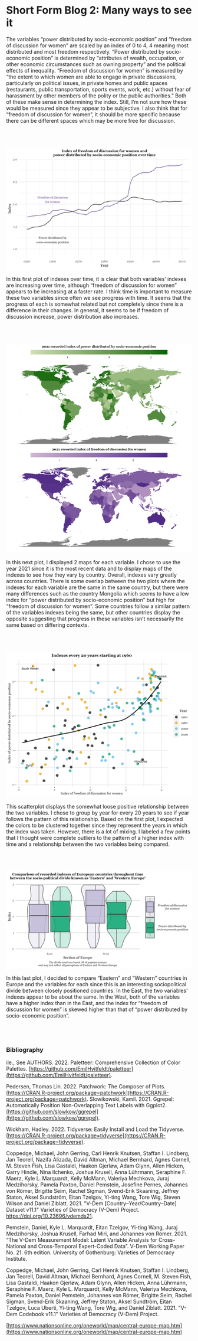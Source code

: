 # Short Form Blog 2: Many ways to see it

The variables “power distributed by socio-economic position” and “freedom of discussion for women” are scaled by an index of 0 to 4, 4 meaning most distributed and most freedom respectively.  “Power distributed by socio-economic position” is determined by “attributes of wealth, occupation, or other economic circumstances such as owning property” and the political effects of inequality. “Freedom of discussion for women” is measured by “the extent to which women are able to engage in private discussions, particularly on political issues, in private homes and public spaces (restaurants, public transportation, sports events, work, etc.) without fear of harassment by other members of the polity or the public authorities.” Both of these make sense in determining the index. Still, I’m not sure how these would be measured since they appear to be subjective. I also think that for “freedom of discussion for women”, it should be more specific because there can be different spaces which may be more free for discussion. 
<br>
<br>
<br>
<br>

![vdem line plot](images/vdem_line.png)

In this first plot of indexes over time, it is clear that both variables’ indexes are increasing over time, although “freedom of discussion for women” appears to be increasing at a faster rate. I think time is important to measure these two variables since often we see progress with time. It seems that the progress of each is somewhat related but not completely since there is a difference in their changes. In general, it seems to be if freedom of discussion increase, power distribution also increases.
<br>
<br>
<br>
<br>

![vdem map plot](images/vdem_map.png)

In this next plot, I displayed 2 maps for each variable. I chose to use the year 2021 since it is the most recent data and to display maps of the indexes to see how they vary by country. Overall, indexes vary greatly across countries. There is some overlap between the two plots where the indexes for each variable are the same in the same country, but there were many differences such as the country Mongolia which seems to have a low index for “power distributed by socio-economic position” but high for “freedom of discussion for women”. Some countries follow a similar pattern of the variables indexes being the same, but other countries display the opposite suggesting that progress in these variables isn’t necessarily the same based on differing contexts. 
<br>
<br>
<br>
<br>

![vdem dot plot](images/vdem_dot.png)

This scatterplot displays the somewhat loose positive relationship between the two variables. I chose to group by year for every 20 years to see if year follows the pattern of this relationship. Based on the first plot, I expected the colors to be clustered together since they represent the years in which the index was taken. However, there is a lot of mixing. I labeled a few points that I thought were complete outliers to the pattern of a higher index with time and a relationship between the two variables being compared.
<br>
<br>
<br>
<br>

![vdem box plot](images/vdem_box.png)

In this last plot, I decided to compare “Eastern” and “Western” countries in Europe and the variables for each since this is an interesting sociopolitical divide between closely positioned countries. In the East, the two variables’ indexes appear to be about the same. In the West, both of the variables have a higher index than in the East, and the index for “freedom of discussion for women” is skewed higher than that of “power distributed by socio-economic position”. 
<br>
<br>
<br>
<br>

### Bibliography
ile., See AUTHORS. 2022. Paletteer: Comprehensive Collection of Color Palettes. [https://github.com/EmilHvitfeldt/paletteer](https://github.com/EmilHvitfeldt/paletteer).

Pedersen, Thomas Lin. 2022. Patchwork: The Composer of Plots. [https://CRAN.R-project.org/package=patchwork](https://CRAN.R-project.org/package=patchwork).
Slowikowski, Kamil. 2021. Ggrepel: Automatically Position Non-Overlapping Text Labels with Ggplot2. [https://github.com/slowkow/ggrepel](https://github.com/slowkow/ggrepel).

Wickham, Hadley. 2022. Tidyverse: Easily Install and Load the Tidyverse. [https://CRAN.R-project.org/package=tidyverse](https://CRAN.R-project.org/package=tidyverse).

Coppedge, Michael, John Gerring, Carl Henrik Knutsen, Staffan I. Lindberg, Jan Teorell,
Nazifa Alizada, David Altman, Michael Bernhard, Agnes Cornell, M. Steven Fish, Lisa
Gastaldi, Haakon Gjerløw, Adam Glynn, Allen Hicken, Garry Hindle, Nina Ilchenko, Joshua
Krusell, Anna Lührmann, Seraphine F. Maerz, Kyle L. Marquardt, Kelly McMann, Valeriya
Mechkova, Juraj Medzihorsky, Pamela Paxton, Daniel Pemstein, Josefine Pernes, Johannes
von Römer, Brigitte Seim, Rachel Sigman, Svend-Erik Skaaning, Jeffrey Staton, Aksel
Sundström, Eitan Tzelgov, Yi-ting Wang, Tore Wig, Steven Wilson and Daniel Ziblatt. 2021.
"V-Dem [Country–Year/Country–Date] Dataset v11.1" Varieties of Democracy (V-Dem)
Project. https://doi.org/10.23696/vdemds21.

Pemstein, Daniel, Kyle L. Marquardt, Eitan Tzelgov, Yi-ting Wang, Juraj Medzihorsky,
Joshua Krusell, Farhad Miri, and Johannes von Römer. 2021. “The V-Dem Measurement
Model: Latent Variable Analysis for Cross-National and Cross-Temporal Expert-Coded
Data”. V-Dem Working Paper No. 21. 6th edition. University of Gothenburg: Varieties of
Democracy Institute.

Coppedge, Michael, John Gerring, Carl Henrik Knutsen, Staffan I. Lindberg, Jan Teorell,
David Altman, Michael Bernhard, Agnes Cornell, M. Steven Fish, Lisa Gastaldi, Haakon
Gjerløw, Adam Glynn, Allen Hicken, Anna Lührmann, Seraphine F. Maerz, Kyle L.
Marquardt, Kelly McMann, Valeriya Mechkova, Pamela Paxton, Daniel Pemstein, Johannes
von Römer, Brigitte Seim, Rachel Sigman, Svend-Erik Skaaning, Jeffrey Staton, Aksel
Sundtröm, Eitan Tzelgov, Luca Uberti, Yi-ting Wang, Tore Wig, and Daniel Ziblatt. 2021.
"V-Dem Codebook v11.1" Varieties of Democracy (V-Dem) Project.

[https://www.nationsonline.org/oneworld/map/central-europe-map.htm](https://www.nationsonline.org/oneworld/map/central-europe-map.htm)



